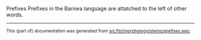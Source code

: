 Prefixes
Prefixes in the Baniwa language are attatched to the left of other words.

* * *

<small>This (part of) documentation was generated from [src/fst/morphology/stems/prefixes.lexc](https://github.com/giellalt/lang-bwi/blob/main/src/fst/morphology/stems/prefixes.lexc)</small>
